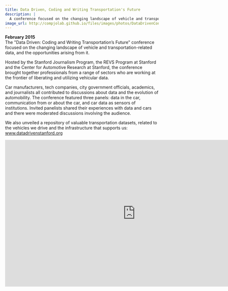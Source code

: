 ```yaml
---
title: Data Driven, Coding and Writing Transportation's Future
description: | 
  A conference focused on the changing landscape of vehicle and transportation-related data, and the opportunities arising from it.
image_url: http://compjolab.github.io/files/images/photos/DataDrivenConferenceBanner.png
---
```


<strong>February 2015</strong> <br>
The "Data Driven: Coding and Writing Transportation’s Future" conference focused on the changing landscape of vehicle and transportation-related data, and the opportunities arising from it.

Hosted by the Stanford Journalism Program, the REVS Program at Stanford and the Center for Automotive Research at Stanford, the conference brought together professionals from a range of sectors who are working at the frontier of liberating and utilizing vehicular data.

Car manufacturers, tech companies, city government officials, academics, and journalists all contributed to discussions about data and the evolution of automobility. The conference featured three panels: data in the car, communication from or about the car, and car data as sensors of institutions. Invited panelists shared their experiences with data and cars and there were moderated discussions involving the audience.

We also unveiled a repository of valuable transportation datasets, related to the vehicles we drive and the infrastructure that supports us: <a href="http://www.datadrivenstanford.org/" target="_blank">www.datadrivenstanford.org</a>

<center><iframe width="853" height="480" src="https://www.youtube.com/embed/videoseries?list=PLpGHT1n4-mAsIxVxtpTQov5A8onvr4JKA" frameborder="0" allowfullscreen></iframe></center>